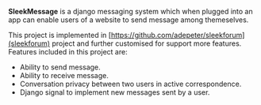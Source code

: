 **SleekMessage** is a django messaging system which when plugged into an app can enable users of a website to send message among themeselves.

This project is implemented in [https://github.com/adepeter/sleekforum](sleekforum) project and further customised for support more features.
Features included in this project are:

- Ability to send message.
- Ability to receive message.
- Conversation privacy between two users in active correspondence.
- Django signal to implement new messages sent by a user.
